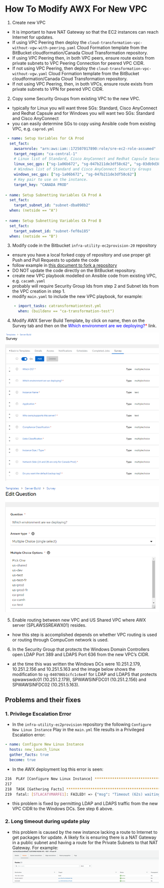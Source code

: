 # How To Modify AWX For New VPC

1. Create new VPC

- It is important to have NAT Gateway so that the EC2 instances can reach Internet for updates.
- If using VPC Peering then deploy the `cloud-transformation-vpc-without-vgw-with-peering.yaml` Cloud Formation template from the BitBucket cloudformation/Canada Cloud Transformation repository.
- If using VPC Peering then, in both VPC peers, ensure route exists from private subnets to VPC Peering Connection for peered VPC CIDR.
- If not using VPC Peering, then deploy the `cloud-transformation-vpc-without-vgw.yaml` Cloud Formation template from the BitBucket cloudformation/Canada Cloud Transformation repository.
- If not using VPC Peering, then, in both VPCs, ensure route exists from private subnets to VPN for peered VPC CIDR.

2. Copy some Security Groups from existing VPC to the new VPC.

- typically for Linux you will want three SGs: Standard, Cisco AnyConnect and Redhat Capsule and for Windows you will want two SGs: Standard and Cisco AnyConnect
- you can easily determine SGs to copy using Ansible code from existing VPC, e.g. `caprod.yml`

```yaml
 - name: Setup Variables for CA Prod
  set_fact:
    awsarnrole: "arn:aws:iam::172507017890:role/sre-ec2-role-assumed"
    target_region: "ca-central-1"
    # Linux list of Standard, Cisco AnyConnect and Redhat Capsule Security Groups
    linux_sec_gps: ["sg-1a06b672", "sg-047b211de3df58c62", "sg-03db9d3822cdc6489"]
    # Windows list of Standard and Cisco AnyConnect Security Groups
    windows_sec_gps: ["sg-1a06b672", "sg-047b211de3df58c62"]
    # Key pair to use on the instance.
    target_key: "CANADA PROD"

- name: Setup Subnetting Variables CA Prod A
  set_fact:
    target_subnet_id: "subnet-dba098b2"
  when: (netside == "A")

- name: Setup Subnetting Variables CA Prod B
  set_fact:
    target_subnet_id: "subnet-fef0a185"
  when: (netside == "B")
```

3. Modify code in the Bitbucket `infra-utility-ec2provision-20` repository

- ensure you have a local forked copy of repository and use proper git Push and Pull Requests to update the code
- follow example in [this document to fork a repository](https://www.atlassian.com/git/tutorials/making-a-pull-request#example)
- DO NOT update the code directly on the BitBucket repository.
- create new VPC playbook modelled on Ansible code from existing VPC, e.g. `cacamh.yaml`
- probably will require Security Group Ids from step 2 and Subnet Ids from the VPC creation in step 1.
- modify `main.yaml` to include the new VPC playbook, for example:

```yaml
    - import_tasks: catransformationtest.yml
      when: (buildenv == "ca-transformation-test")
```

4. Modify AWX Server Build Template, by click on name, then on the Survey tab and then on the <span style="color:blue">Which environment are we deploying?</span><span style="color:red">*</span> link.

![Alt text](images/awx-survey.png?raw=true "AWX Server Build Template Survey")

![Alt text](images/awx-edit-env.png?raw=true "Server Build Template Edit Environment")

5. Enable routing between new VPC and US Shared VPC where AWX server (SPLAWSSREAWX01) resides.

- how this step is accomplished depends on whether VPC routing is used or routing through CompuCom network is used.

6. In the Security Group that protects the Windows Domain Controllers open LDAP Port 389 and LDAPS Port 636 from the new VPC’s CIDR.

- at the time this was written the Windows DCs were 10.251.2.179, 10.251.2.156 and 10.251.5.163 and the image below shows the modification to `sg-040786b1cfc1c6e4f` for LDAP and LDAPS that protects spwawswdc01 (10.251.2.179), SPWAWSINFDC01 (10.251.2.156) and SPWAWSINFDC02 (10.251.5.163).

## Problems and their fixes ##

### 1. Privilege Escalation Error ###
- In the `infra-utility-ec2provision` repository the following `Configure New Linux Instance` Play in the `main.yml` file results in a Privileged Escalation error:

```yaml
- name: Configure New Linux Instance
  hosts: new_launch_linux
  gather_facts: true
  become: true
```

- In the AWX deployment log this error is seen:

```bash
216  PLAY [Configure New Linux Instance] ********************************************
217
218  TASK [Gathering Facts] *********************************************************
219  fatal: [STLACATVMARFE1]: FAILED! => {"msg": "Timeout (62s) waiting for privilege escalation prompt: "}
```

- this problem is fixed by permitting LDAP and LDAPS traffic from the new VPC CIDR to the Windows DCs.  See step 6 above.

### 2. Long timeout during update play ###

- this problem is caused by the new instance lacking a route to Internet to get packages for update.  A likely fix is ensuring there is a NAT Gateway in a public subnet and having a route for the Private Subnets to that NAT Gateway.  For example:
![Alt text](images/awx-route-table.png?raw=true "Route Table Example")